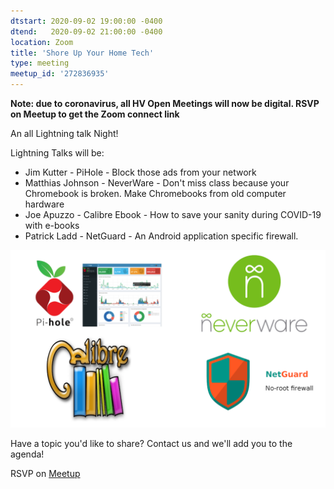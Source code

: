```yaml
---
dtstart: 2020-09-02 19:00:00 -0400
dtend:   2020-09-02 21:00:00 -0400
location: Zoom
title: 'Shore Up Your Home Tech'
type: meeting
meetup_id: '272836935'
---
```


**Note: due to coronavirus, all HV Open Meetings will now be
digital. RSVP on Meetup to get the Zoom connect link**

An all Lightning talk Night!

Lightning Talks will be:

- Jim Kutter - PiHole - Block those ads from your network
- Matthias Johnson - NeverWare - Don't miss class because your Chromebook is broken. Make Chromebooks from old computer hardware
- Joe Apuzzo - Calibre Ebook - How to save your sanity during COVID-19 with e-books
- Patrick Ladd - NetGuard - An Android application specific firewall.

![TalkLogos](/images/talks/hvopen2020-09.png)

Have a topic you'd like to share?  Contact us and we'll add you to the agenda!

RSVP on [Meetup](https://www.meetup.com/hvopen/events/272836935/)
